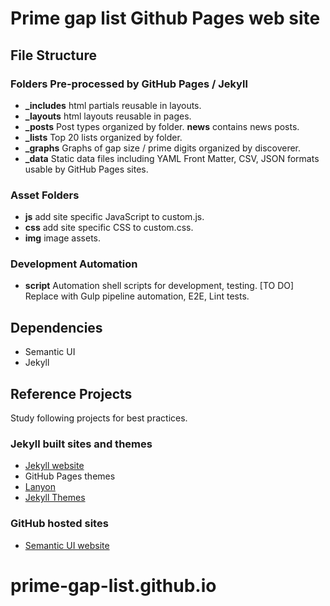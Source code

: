 # Prime gap list Github Pages web site

## File Structure

### Folders Pre-processed by GitHub Pages / Jekyll

- **_includes** html partials reusable in layouts.
- **_layouts** html layouts reusable in pages. 
- **_posts** Post types organized by folder. **news** contains news posts.
- **_lists** Top 20 lists organized by folder.
- **_graphs** Graphs of gap size / prime digits organized by discoverer.
- **_data** Static data files including YAML Front Matter, CSV, JSON formats usable by GitHub Pages sites.

### Asset Folders

- **js** add site specific JavaScript to custom.js.
- **css** add site specific CSS to custom.css.
- **img** image assets.

### Development Automation

- **script** Automation shell scripts for development, testing. [TO DO] Replace with Gulp pipeline automation, E2E, Lint tests.

## Dependencies

- Semantic UI
- Jekyll

## Reference Projects

Study following projects for best practices.

### Jekyll built sites and themes

- [Jekyll website](http://jekyllrb.com/)
- GitHub Pages themes
- [Lanyon](https://github.com/poole/lanyon)
- [Jekyll Themes](http://jekyllthemes.org/)

### GitHub hosted sites

- [Semantic UI website](http://www.semantic-ui.com)
# prime-gap-list.github.io
